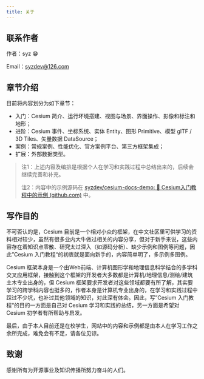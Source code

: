 ```yaml
---
title: 关于
---
```


## 联系作者

作者：syz :grin:

Email：syzdev@126.com

## 章节介绍
目前将内容划分为如下章节：

- 入门：Cesium 简介、运行坏境搭建、视图与场景、界面操作、影像和标注和地形；
- 进阶：Cesium 事件、坐标系统、实体 Entity、图形 Primitive、模型 glTF / 3D Tiles、矢量数据 DataSource；
- 案例：常规案例、性能优化、官方案例平台、第三方框架集成；
- 扩展：外部数据类型。

> 注1：上述内容及编排是根据个人在学习和实践过程中总结出来的，后续会继续完善和补充。
>
> 注2：内容中的示例源码在 [syzdev/cesium-docs-demo: 📖 Cesium入门教程中的示例 (github.com)](https://github.com/syzdev/cesium-docs-demo) 中。

## 写作目的

不可否认的是，Cesium 目前是一个相对小众的框架，在中文社区里可供学习的资料相对较少，虽然有很多业内大牛做过相关的内容分享，但对于新手来说，这些内容存在着知识点零散、研究太过深入（如源码分析）、缺少示例和图例等问题，因此”Cesium 入门教程“的初衷就是面向新手的，内容简单明了，多示例多图例。

Cesium 框架本身是一个由Web前端、计算机图形学和地理信息科学结合的多学科交叉应用框架，接触到这个框架的开发者大多数都是计算机/地理信息/测绘/建筑土木专业出身的，但 Cesium 框架要求开发者对这些领域都要有所了解，其实要学习的跨学科内容也挺多的，作者本身是计算机专业出身的，在学习和实践过程中踩过不少坑，也补过其他领域的知识，对此深有体会。因此，写”Cesium 入门教程“的目的一方面是自己对 Cesium 学习和实践的总结，另一方面是希望对 Cesium 初学者有所帮助与启发。

最后，由于本人目前还是在校学生，网站中的内容和示例都是由本人在学习工作之余所完成，难免会有不足，请各位见谅。

## 致谢

感谢所有为开源事业及知识传播所努力奋斗的人们。

